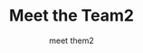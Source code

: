 ---
widget : people

# Display name
title: All Alumni

# Username (this should match the folder name)
authors:
- all alumni



# This file represents a page section.
headless: true

# Order that this section appears on the page.
weight: 68

title: Meet the Team2
subtitle: meet them2

content:
  # Choose which groups/teams of users to display.
  #   Edit `user_groups` in each user's profile to add them to one or more of these groups.
  user_groups:
    - Principal Investigator
    - Ph.D. Students
    - M.Tech Students
    - PostDocs
    - Research Assistants
    - Alumni
    - All Alumni

  

design:
  show_interests: false
  show_role: true
  show_social: true


user_groups:
- All Alumni


---